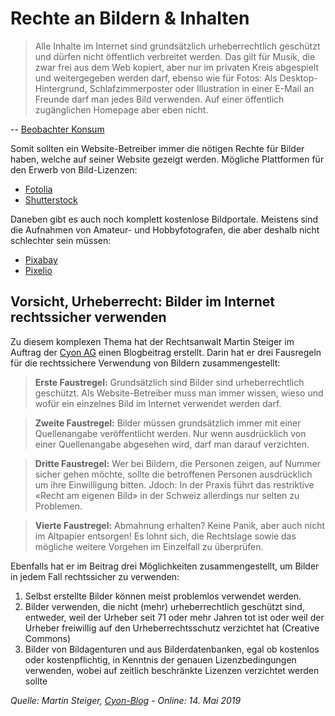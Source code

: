 # Rechte an Bildern & Inhalten

> Alle Inhalte im Internet sind grundsätzlich urheberrechtlich geschützt und dürfen nicht öffentlich verbreitet werden. Das gilt für Musik, die zwar frei aus dem Web kopiert, aber nur im privaten Kreis ab­gespielt und weitergegeben werden darf, ebenso wie für Fotos: Als Desktop-Hintergrund, Schlafzimmerposter oder Illustra­tion in einer E-Mail an Freunde darf man jedes Bild verwenden. Auf einer öffentlich zugänglichen Homepage aber eben nicht.

-- [Beobachter Konsum](https://www.beobachter.ch/konsum/webdesign-die-sache-mit-dem-copyright)

Somit sollten ein Website-Betreiber immer die nötigen Rechte für Bilder haben, welche auf seiner Website gezeigt werden. Mögliche Plattformen für den Erwerb von Bild-Lizenzen:

- [Fotolia](https://de.fotolia.com/)
- [Shutterstock](https://www.shutterstock.com)

Daneben gibt es auch noch komplett kostenlose Bildportale. Meistens sind die Aufnahmen von Amateur- und Hobbyfotografen, die aber deshalb nicht schlechter sein müssen:

- [Pixabay](https://pixabay.com/de/)
- [Pixelio](https://www.pixelio.de/)

## Vorsicht, Urheberrecht: Bilder im Internet rechtssicher verwenden

Zu diesem komplexen Thema hat der Rechtsanwalt Martin Steiger im Auftrag der [Cyon AG](https://www.cyon.ch) einen Blogbeitrag erstellt. Darin hat er drei Fausregeln für die rechtssichere Verwendung von Bildern zusammengestellt:

> **Erste Faustregel:** Grundsätzlich sind Bilder sind urheberrechtlich geschützt. Als Website-Betreiber muss man immer wissen, wieso und wofür ein einzelnes Bild im Internet verwendet werden darf.

> **Zweite Faustregel:** Bilder müssen grundsätzlich immer mit einer Quellenangabe veröffentlicht werden. Nur wenn ausdrücklich von einer Quellenangabe abgesehen wird, darf man darauf verzichten.

> **Dritte Faustregel:** Wer bei Bildern, die Personen zeigen, auf Nummer sicher gehen möchte, sollte die betroffenen Personen ausdrücklich um ihre Einwilligung bitten. Jdoch: In der Praxis führt das restriktive «Recht am eigenen Bild» in der Schweiz allerdings nur selten zu Problemen.

> **Vierte Faustregel:** Abmahnung erhalten? Keine Panik, aber auch nicht im Altpapier entsorgen! Es lohnt sich, die Rechtslage sowie das mögliche weitere Vorgehen im Einzelfall zu überprüfen.

Ebenfalls hat er im Beitrag drei Möglichkeiten zusammengestellt, um Bilder in jedem Fall rechtssicher zu verwenden:

1. Selbst erstellte Bilder können meist problemlos verwendet werden.
2. Bilder verwenden, die nicht (mehr) urheberrechtlich geschützt sind, entweder, weil der Urheber seit 71 oder mehr Jahren tot ist oder weil der Urheber freiwillig auf den Urheberrechtsschutz verzichtet hat (Creative Commons)
3. Bilder von Bildagenturen und aus Bilderdatenbanken, egal ob kostenlos oder kostenpflichtig, in Kenntnis der genauen Lizenzbedingungen verwenden, wobei auf zeitlich beschränkte Lizenzen verzichtet werden sollte

*Quelle: Martin Steiger, [Cyon-Blog](https://www.cyon.ch/blog/Bilder-im-Internet-rechtssicher-verwenden) - Online: 14. Mai 2019*